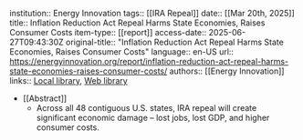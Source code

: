 institution:: Energy Innovation
tags:: [[IRA Repeal]]
date:: [[Mar 20th, 2025]]
title:: Inflation Reduction Act Repeal Harms State Economies, Raises Consumer Costs
item-type:: [[report]]
access-date:: 2025-06-27T09:43:30Z
original-title:: "Inflation Reduction Act Repeal Harms State Economies, Raises Consumer Costs"
language:: en-US
url:: https://energyinnovation.org/report/inflation-reduction-act-repeal-harms-state-economies-raises-consumer-costs/
authors:: [[Energy Innovation]]
links:: [Local library](zotero://select/library/items/Z3X5RL8L), [Web library](https://www.zotero.org/users/46463/items/Z3X5RL8L)

- [[Abstract]]
	- Across all 48 contiguous U.S. states, IRA repeal will create significant economic damage – lost jobs, lost GDP, and higher consumer costs.